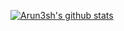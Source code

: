 [![Arun3sh's github stats](https://github-readme-stats.vercel.app/api?username=Arun3sh)](https://github.com/Arun3sh/github-readme-stats)
